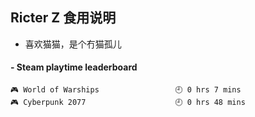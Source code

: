 ## Ricter Z 食用说明
- 喜欢猫猫，是个冇猫孤儿

<!-- steam-box start -->
#### - Steam playtime leaderboard
```text
🎮 World of Warships                 🕘 0 hrs 7 mins
🎮 Cyberpunk 2077                    🕘 0 hrs 48 mins
```
<!-- Powered by https://github.com/YouEclipse/steam-box . -->
<!-- steam-box end -->
